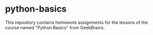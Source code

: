 # python-basics
This repository contains homework assignments for the lessons of the course named "Python Basics" from GeekBrains.
